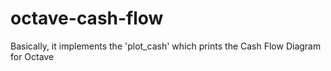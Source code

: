 # octave-cash-flow
Basically, it implements the 'plot_cash' which prints the Cash Flow Diagram for Octave
